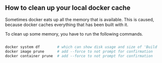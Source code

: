 ## How to clean up your local docker cache
Sometimes docker eats up all the memory that is available. This is caused, because docker caches everything that has been built with it.

To clean up some memory, you have to run the following commands.

```sh

docker system df        # which can show disk usage and size of 'Build Cache'
docker image prune      # add --force to not prompt for confirmation
docker container prune  # add --force to not prompt for confirmation

```
